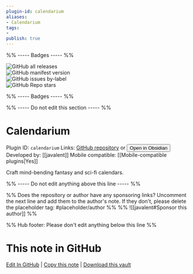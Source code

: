 ```yaml
---
plugin-id: calendarium
aliases:
- Calendarium
tags: 
- 
publish: true
---
```


%% ----- Badges ----- %%

![GitHub all releases](https://img.shields.io/github/downloads/javalent/calendarium/total?color=573E7A&logo=github&style=for-the-badge)   
![GitHub manifest version](https://img.shields.io/github/manifest-json/v/javalent/calendarium?color=573E7A&logo=github&style=for-the-badge)   
![GitHub issues by-label](https://img.shields.io/github/issues/javalent/calendarium/help%20wanted?color=573E7A&logo=github&style=for-the-badge)   
![GitHub Repo stars](https://img.shields.io/github/stars/javalent/calendarium?color=573E7A&logo=github&style=for-the-badge)

%% ----- Badges ----- %%

%% ----- Do not edit this section ----- %%

# Calendarium

Plugin ID: `calendarium`
Links: [GitHub repository](https://github.com/javalent/calendarium) or [<button id=HH>Open in Obsidian</button>](obsidian://show-plugin?id=calendarium)
Developed by: [[javalent]]
Mobile compatible: [[Mobile-compatible plugins|Yes]]

Craft mind-bending fantasy and sci-fi calendars.

%% ----- Do not edit anything above this line ----- %% 

%% Does the repository or author have any sponsoring links? Uncomment the next line and add them to the author's note. If they don't, please delete the placeholder tag: #placeholder/author %%
%% ![[javalent#Sponsor this author]] %%

%% Hub footer: Please don't edit anything below this line %%

# This note in GitHub

<span class="git-footer">[Edit In GitHub](https://github.dev/obsidian-community/obsidian-hub/blob/main/02%20-%20Community%20Expansions/02.05%20All%20Community%20Expansions/Plugins/calendarium.md "git-hub-edit-note") | [Copy this note](https://raw.githubusercontent.com/obsidian-community/obsidian-hub/main/02%20-%20Community%20Expansions/02.05%20All%20Community%20Expansions/Plugins/calendarium.md "git-hub-copy-note") | [Download this vault](https://github.com/obsidian-community/obsidian-hub/archive/refs/heads/main.zip "git-hub-download-vault") </span>
